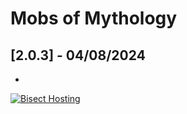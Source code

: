 # Mobs of Mythology

## [2.0.3] - 04/08/2024

- 

[![Bisect Hosting](https://www.bisecthosting.com/images/CF/Mobs_of_Mythology/BH_MOM_promo.webp)](https://bisecthosting.com/PixelDream)